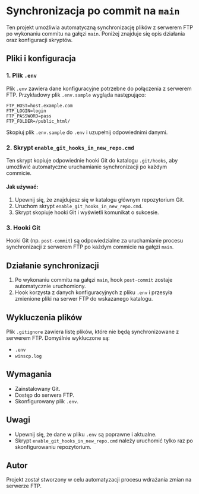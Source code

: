 # Synchronizacja po commit na `main`

Ten projekt umożliwia automatyczną synchronizację plików z serwerem FTP po wykonaniu commitu na gałęzi `main`. Poniżej znajduje się opis działania oraz konfiguracji skryptów.

## Pliki i konfiguracja

### 1. Plik `.env`
Plik `.env` zawiera dane konfiguracyjne potrzebne do połączenia z serwerem FTP. Przykładowy plik `.env.sample` wygląda następująco:

```
FTP_HOST=host.example.com
FTP_LOGIN=login
FTP_PASSWORD=pass
FTP_FOLDER=/public_html/
```

Skopiuj plik `.env.sample` do `.env` i uzupełnij odpowiednimi danymi.

### 2. Skrypt `enable_git_hooks_in_new_repo.cmd`
Ten skrypt kopiuje odpowiednie hooki Git do katalogu `.git/hooks`, aby umożliwić automatyczne uruchamianie synchronizacji po każdym commicie.

#### Jak używać:
1. Upewnij się, że znajdujesz się w katalogu głównym repozytorium Git.
2. Uruchom skrypt `enable_git_hooks_in_new_repo.cmd`.
3. Skrypt skopiuje hooki Git i wyświetli komunikat o sukcesie.

### 3. Hooki Git
Hooki Git (np. `post-commit`) są odpowiedzialne za uruchamianie procesu synchronizacji z serwerem FTP po każdym commicie na gałęzi `main`.

## Działanie synchronizacji
1. Po wykonaniu commitu na gałęzi `main`, hook `post-commit` zostaje automatycznie uruchomiony.
2. Hook korzysta z danych konfiguracyjnych z pliku `.env` i przesyła zmienione pliki na serwer FTP do wskazanego katalogu.

## Wykluczenia plików
Plik `.gitignore` zawiera listę plików, które nie będą synchronizowane z serwerem FTP. Domyślnie wykluczone są:
- `.env`
- `winscp.log`

## Wymagania
- Zainstalowany Git.
- Dostęp do serwera FTP.
- Skonfigurowany plik `.env`.

## Uwagi
- Upewnij się, że dane w pliku `.env` są poprawne i aktualne.
- Skrypt `enable_git_hooks_in_new_repo.cmd` należy uruchomić tylko raz po skonfigurowaniu repozytorium.

## Autor
Projekt został stworzony w celu automatyzacji procesu wdrażania zmian na serwerze FTP.

